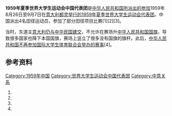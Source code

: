 **1959年夏季世界大学生运动会中国代表团**是[中华人民共和国所派出的参加](https://zh.wikipedia.org/wiki/中华人民共和国 "wikilink")1959年8月26日至9月7日在[意大利](../Page/意大利.md "wikilink")[都灵举行的](../Page/都灵.md "wikilink")[1959年夏季世界大学生运动会代表团](https://zh.wikipedia.org/wiki/1959年夏季世界大学生运动会 "wikilink")。中国派出4名田径运动员，参加了部分田径项目比赛\[1\]\[2\]\[3\]。

当时，东道主[意大利仍与](../Page/意大利.md "wikilink")[中华民国](https://zh.wikipedia.org/wiki/中华民国 "wikilink")[建交](../Page/中華民國與義大利關係.md "wikilink")，不允许在赛场升[中华人民共和国国旗](https://zh.wikipedia.org/wiki/中华人民共和国国旗 "wikilink")，导致很多国家也降下本国国旗，赛场上竖立了很多没有国旗的旗杆。此后，[中华人民共和国不再参加](https://zh.wikipedia.org/wiki/中华人民共和国 "wikilink")[国际大学生体育联合会举办的赛事](https://zh.wikipedia.org/wiki/国际大学生体育联合会 "wikilink")\[4\]。

## 参考资料

[Category:1959年中国](https://zh.wikipedia.org/wiki/Category:1959年中国 "wikilink")
[Category:世界大学生运动会中国代表团](https://zh.wikipedia.org/wiki/Category:世界大学生运动会中国代表团 "wikilink")
[Category:中意关系](https://zh.wikipedia.org/wiki/Category:中意关系 "wikilink")

1.
2.
3.
4.